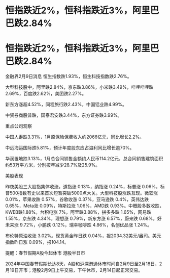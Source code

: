 # 恒指跌近2%，恒科指跌近3%，阿里巴巴跌2.84%

# 恒指跌近2%，恒科指跌近3%，阿里巴巴跌2.84%

金融界2月9日消息 恒生指数跌1.93%，恒生科技指数跌2.76%。

大型科技股中，阿里跌2.84%，京东跌3.86%，小米跌3.49%，哔哩哔哩跌2.69%，百度跌2.62%，美团跌2.27%。

新东方涨超4.52%，同程旅行跌2.43%，中国铝业跌4.99%。

中资券商股普跌，国泰君安跌3.44%，东方证券跌3.99%。

重点公司观察

中国人寿跌3.31%，1月原保险保费收入约2066亿元，同比增长2.2%。

中远海运国际跌5.81%，预计年度股东应占溢利同比增长逾70%。

华润置地跌3.13%，1月总合同销售金额约人民币114.2亿元，总合同销售建筑面积约53万平方米，分别按年减少28.7%及25.9%。

美股表现

昨夜美股三大股指集体收涨，道指涨 0.13%，纳指涨 0.24%，标普涨
0.06%，标普500指数有史以来首次短暂突破5000点大关。大型科技股涨跌互现。微软涨 0.01%，苹果收跌 0.57%，谷歌收涨 0.37%，亚马逊跌
0.4%，英伟达跌 0.65%，Meta涨 0.09%，特斯拉涨 1.06%，AMD跌 0.93%。中概股多数收跌，KWEB跌1.88%。台积电涨
7%，阿里跌3.88%，拼多多跌 1.65%，网易跌 1.55%，京东跌 4.34%，理想涨 0.79%，新东方涨 6.57%，蔚来跌 0.68%，好未来涨
9.72%，小鹏跌 0.12%，瑞幸咖啡跌 4.86%，名创优品涨 1.24%。

布伦特原油收涨 3.02%。现货黄金昨日跌 0.04%，报2034.32美元/盎司。美元指数昨日涨 0.09%，报104.14。

提醒：春节假期A股今起休市 港股半日市

2024年中国春节假期长达8天，A股和沪深港通休市时间自2月9日至2月18日，2月19日开市；港股2月9日上午交易，下午休市，2月14日起正常交易。

